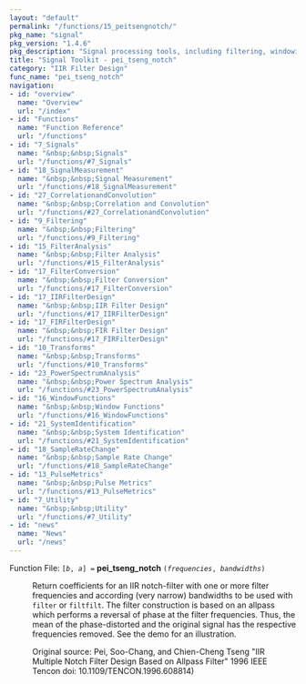 ```yaml
---
layout: "default"
permalink: "/functions/15_peitsengnotch/"
pkg_name: "signal"
pkg_version: "1.4.6"
pkg_description: "Signal processing tools, including filtering, windowing and display functions."
title: "Signal Toolkit - pei_tseng_notch"
category: "IIR Filter Design"
func_name: "pei_tseng_notch"
navigation:
- id: "overview"
  name: "Overview"
  url: "/index"
- id: "Functions"
  name: "Function Reference"
  url: "/functions"
- id: "7_Signals"
  name: "&nbsp;&nbsp;Signals"
  url: "/functions/#7_Signals"
- id: "18_SignalMeasurement"
  name: "&nbsp;&nbsp;Signal Measurement"
  url: "/functions/#18_SignalMeasurement"
- id: "27_CorrelationandConvolution"
  name: "&nbsp;&nbsp;Correlation and Convolution"
  url: "/functions/#27_CorrelationandConvolution"
- id: "9_Filtering"
  name: "&nbsp;&nbsp;Filtering"
  url: "/functions/#9_Filtering"
- id: "15_FilterAnalysis"
  name: "&nbsp;&nbsp;Filter Analysis"
  url: "/functions/#15_FilterAnalysis"
- id: "17_FilterConversion"
  name: "&nbsp;&nbsp;Filter Conversion"
  url: "/functions/#17_FilterConversion"
- id: "17_IIRFilterDesign"
  name: "&nbsp;&nbsp;IIR Filter Design"
  url: "/functions/#17_IIRFilterDesign"
- id: "17_FIRFilterDesign"
  name: "&nbsp;&nbsp;FIR Filter Design"
  url: "/functions/#17_FIRFilterDesign"
- id: "10_Transforms"
  name: "&nbsp;&nbsp;Transforms"
  url: "/functions/#10_Transforms"
- id: "23_PowerSpectrumAnalysis"
  name: "&nbsp;&nbsp;Power Spectrum Analysis"
  url: "/functions/#23_PowerSpectrumAnalysis"
- id: "16_WindowFunctions"
  name: "&nbsp;&nbsp;Window Functions"
  url: "/functions/#16_WindowFunctions"
- id: "21_SystemIdentification"
  name: "&nbsp;&nbsp;System Identification"
  url: "/functions/#21_SystemIdentification"
- id: "18_SampleRateChange"
  name: "&nbsp;&nbsp;Sample Rate Change"
  url: "/functions/#18_SampleRateChange"
- id: "13_PulseMetrics"
  name: "&nbsp;&nbsp;Pulse Metrics"
  url: "/functions/#13_PulseMetrics"
- id: "7_Utility"
  name: "&nbsp;&nbsp;Utility"
  url: "/functions/#7_Utility"
- id: "news"
  name: "News"
  url: "/news"
---
```

<dl class="first-deftypefn">
<dt class="deftypefn" id="index-pei_005ftseng_005fnotch"><span class="category-def">Function File: </span><span><code class="def-type">[<var class="var">b</var>, <var class="var">a</var>] =</code> <strong class="def-name">pei_tseng_notch</strong> <code class="def-code-arguments">(<var class="var">frequencies</var>, <var class="var">bandwidths</var>)</code><a class="copiable-link" href="#index-pei_005ftseng_005fnotch"></a></span></dt>
<dd><p>Return coefficients for an IIR notch-filter with one or more filter frequencies and according (very narrow) bandwidths
 to be used with <code class="code">filter</code> or <code class="code">filtfilt</code>.
 The filter construction is based on an allpass which performs a reversal of phase at the filter frequencies.
 Thus, the mean of the phase-distorted and the original signal has the respective frequencies removed.
 See the demo for an illustration.
</p>
<p>Original source:
 Pei, Soo-Chang, and Chien-Cheng Tseng
 &quot;IIR Multiple Notch Filter Design Based on Allpass Filter&quot;
 1996 IEEE Tencon
 doi: 10.1109/TENCON.1996.608814)
 </p></dd></dl>